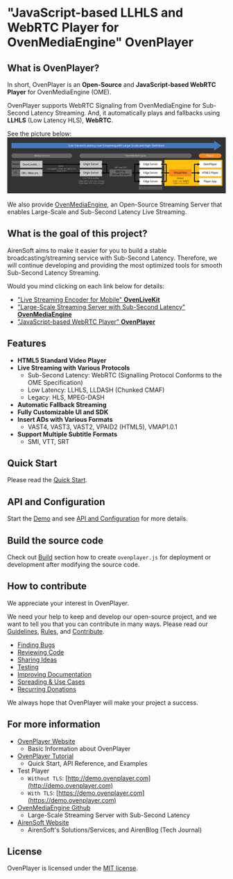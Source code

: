 # "JavaScript-based LLHLS and WebRTC Player for OvenMediaEngine" OvenPlayer


## What is OvenPlayer?

In short, OvenPlayer is an <b>Open-Source</b> and <b>JavaScript-based WebRTC Player</b> for OvenMediaEngine (OME).

OvenPlayer supports WebRTC Signaling from OvenMediaEngine for Sub-Second Latency Streaming. And, it automatically plays and fallbacks using <b>LLHLS</b> (Low Latency HLS), <b>WebRTC</b>.

See the picture below:
<img src="demo/assets/images/OP_LLHLS_220610.svg" style="max-width: 100%; height: auto;">

We also provide [OvenMediaEngine](https://github.com/AirenSoft/OvenMediaEngine), an Open-Source Streaming Server that enables Large-Scale and Sub-Second Latency Live Streaming.


## What is the goal of this project?

AirenSoft aims to make it easier for you to build a stable broadcasting/streaming service with Sub-Second Latency.
Therefore, we will continue developing and providing the most optimized tools for smooth Sub-Second Latency Streaming.

Would you mind clicking on each link below for details:
* ["Live Streaming Encoder for Mobile" <b>OvenLiveKit](https://www.ovenmediaengine.com/olk)</b>
* ["Large-Scale Streaming Server with Sub-Second Latency" <b>OvenMediaEngine](https://www.ovenmediaengine.com/ome)</b>
* ["JavaScript-based WebRTC Player" <b>OvenPlayer](https://www.ovenmediaengine.com/ovenplayer)</b>


## Features

* <b>HTML5 Standard Video Player</b>
* <b>Live Streaming with Various Protocols</b>
    * Sub-Second Latency: WebRTC (Signalling Protocol Conforms to the OME Specification)
    * Low Latency: LLHLS, LLDASH (Chunked CMAF)
    * Legacy: HLS, MPEG-DASH
* <b>Automatic Fallback Streaming</b>
* <b>Fully Customizable UI and SDK</b>
* <b>Insert ADs with Various Formats</b>
    * VAST4, VAST3, VAST2, VPAID2 (HTML5), VMAP1.0.1
* <b>Support Multiple Subtitle Formats</b>
    * SMI, VTT, SRT


## Quick Start

Please read the [Quick Start](https://airensoft.gitbook.io/ovenplayer/#quick-start).


## API and Configuration

Start the [Demo](https://demo.ovenplayer.com) and see [API and Configuration](https://airensoft.gitbook.io/ovenplayer/initialization) for more details.


## Build the source code

Check out [Build](https://airensoft.gitbook.io/ovenplayer/builds) section how to create `ovenplayer.js` for deployment or development after modifying the source code.


## How to contribute

We appreciate your interest in OvenPlayer.

We need your help to keep and develop our open-source project, and we want to tell you that you can contribute in many ways. Please read our [Guidelines](CONTRIBUTING.md), [Rules](CODE_OF_CONDUCT.md), and [Contribute](https://www.ovenmediaengine.com/contribute).

- [Finding Bugs](https://github.com/AirenSoft/OvenPlayer/blob/master/CONTRIBUTING.md#finding-bugs)
- [Reviewing Code](https://github.com/AirenSoft/OvenPlayer/blob/master/CONTRIBUTING.md#reviewing-code)
- [Sharing Ideas](https://github.com/AirenSoft/OvenPlayer/blob/master/CONTRIBUTING.md#sharing-ideas)
- [Testing](https://github.com/AirenSoft/OvenPlayer/blob/master/CONTRIBUTING.md#testing)
- [Improving Documentation](https://github.com/AirenSoft/OvenPlayer/blob/master/CONTRIBUTING.md#improving-documentation)
- [Spreading & Use Cases](https://github.com/AirenSoft/OvenPlayer/blob/master/CONTRIBUTING.md#spreading--use-cases)
- [Recurring Donations](https://github.com/AirenSoft/OvenPlayer/blob/master/CONTRIBUTING.md#recurring-donations)

We always hope that OvenPlayer will make your project a success.

## For more information

* [OvenPlayer Website](https://www.ovenmediaengine.com/ovenplayer) 
  * Basic Information about OvenPlayer
* [OvenPlayer Tutorial](https://airensoft.gitbook.io/ovenplayer/)
  * Quick Start, API Reference, and Examples
* Test Player
  * `Without TLS`: [http://demo.ovenplayer.com](http://demo.ovenplayer.com)
  * `With TLS`: [https://demo.ovenplayer.com](https://demo.ovenplayer.com)
* [OvenMediaEngine Github](https://github.com/AirenSoft/OvenMediaEngine)
  * Large-Scale Streaming Server with Sub-Second Latency
* [AirenSoft Website](https://www.airensoft.com/)
  * AirenSoft's Solutions/Services, and AirenBlog (Tech Journal)


## License

OvenPlayer is licensed under the [MIT license](LICENSE).
